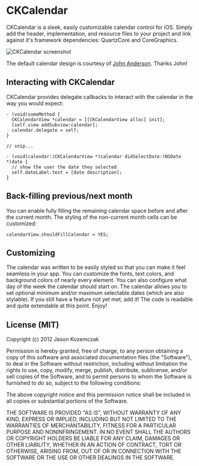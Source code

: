 CKCalendar
==========

CKCalendar is a sleek, easily customizable calendar control for iOS. Simply add the header, implementation, and resource files to your project and link against it's framework dependencies: QuartzCore and CoreGraphics. 

![CKCalendar screenshot](http://cloud.github.com/downloads/jaykz52/CKCalendar/CKCalendar.png)

The default calendar design is courtesy of [John Anderson](http://twitter.com/jrileyd). Thanks John!

## Interacting with CKCalendar
CKCalendar provides delegate callbacks to interact with the calendar in the way you would expect:

``` objc
- (void)someMethod {
  CKCalendarView *calendar = [[CKCalendarView alloc] init];
  [self.view addSubview:calendar];
  calendar.delegate = self;
}

// snip...

- (void)calendar:(CKCalendarView *)calendar didSelectDate:(NSDate *)date {
  // show the user the date they selected  
  self.dateLabel.text = [date description];
}

```

## Back-filling previous/next month
You can enable fully filling the remaining calendar space before and after the current month. The styling of the non-current month cells can be customized:
``` objc
calendarView.shouldFillCalendar = YES;
```

## Customizing
The calendar was written to be easily styled so that you can make it feel seamless in your app. You can customize the fonts, text colors, and background colors of nearly every element. You can also configure what day of the week the calendar should start on. The calendar allows you to set optional minimum and/or maximum selectable dates (which are also stylable). If you still have a feature not yet met, add it! The code is readable and quite extendable at this point. Enjoy!

## License (MIT)
Copyright (c) 2012 Jason Kozemczak

Permission is hereby granted, free of charge, to any person obtaining a copy of this software and associated documentation files (the "Software"), to deal in the Software without restriction, including without limitation the rights to use, copy, modify, merge, publish, distribute, sublicense, and/or sell copies of the Software, and to permit persons to whom the Software is furnished to do so, subject to the following conditions:

The above copyright notice and this permission notice shall be included in all copies or substantial portions of the Software.

THE SOFTWARE IS PROVIDED "AS IS", WITHOUT WARRANTY OF ANY KIND, EXPRESS OR IMPLIED, INCLUDING BUT NOT LIMITED TO THE WARRANTIES OF MERCHANTABILITY, FITNESS FOR A PARTICULAR PURPOSE AND NONINFRINGEMENT. IN NO EVENT SHALL THE AUTHORS OR COPYRIGHT HOLDERS BE LIABLE FOR ANY CLAIM, DAMAGES OR OTHER LIABILITY, WHETHER IN AN ACTION OF CONTRACT, TORT OR OTHERWISE, ARISING FROM, OUT OF OR IN CONNECTION WITH THE SOFTWARE OR THE USE OR OTHER DEALINGS IN THE SOFTWARE.